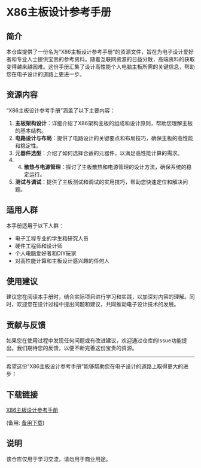 # X86主板设计参考手册

## 简介

本仓库提供了一份名为“X86主板设计参考手册”的资源文件，旨在为电子设计爱好者和专业人士提供宝贵的参考资料。随着互联网资源的日益分散，高端资料的获取变得越来越困难。这份手册汇集了设计高性能个人电脑主板所需的关键信息，帮助您在电子设计的道路上更进一步。

## 资源内容

“X86主板设计参考手册”涵盖了以下主要内容：

1. **主板架构设计**：详细介绍了X86架构主板的组成和设计原则，帮助您理解主板的基本结构。
2. **电路设计与布局**：提供了电路设计的关键要点和布局技巧，确保主板的高性能和稳定性。
3. **元器件选型**：介绍了如何选择合适的元器件，以满足高性能计算的需求。
4. 4. **散热与电源管理**：探讨了主板散热和电源管理的设计方法，确保系统的稳定运行。
5. **测试与调试**：提供了主板测试和调试的实用技巧，帮助您快速定位和解决问题。

## 适用人群

本手册适用于以下人群：

- 电子工程专业的学生和研究人员
- 硬件工程师和设计师
- 个人电脑爱好者和DIY玩家
- 对高性能计算和主板设计感兴趣的任何人

## 使用建议

建议您在阅读本手册时，结合实际项目进行学习和实践，以加深对内容的理解。同时，欢迎您在设计过程中提出问题和建议，共同推动电子设计技术的发展。

## 贡献与反馈

如果您在使用过程中发现任何问题或有改进建议，欢迎通过仓库的Issue功能提出。我们期待您的反馈，以便不断完善这份宝贵的资源。

---

希望这份“X86主板设计参考手册”能够帮助您在电子设计的道路上取得更大的进步！

## 下载链接
[X86主板设计参考手册](https://pan.quark.cn/s/d0b11cc2bbff) 

(备用: [备用下载](https://pan.baidu.com/s/1anc2phUipsgQt3IXYAx3dw?pwd=1234))

## 说明

该仓库仅用于学习交流，请勿用于商业用途。
